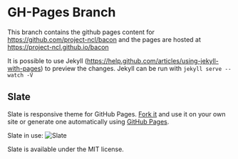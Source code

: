 
# GH-Pages Branch

This branch contains the github pages content for https://github.com/project-ncl/bacon and the pages are hosted at https://project-ncl.github.io/bacon

It is possible to use Jekyll (https://help.github.com/articles/using-jekyll-with-pages) to preview the changes. Jekyll can be run with `jekyll serve --watch -V`


## Slate
Slate is responsive theme for GitHub Pages. [Fork it](https://github.com/jsncostello/slate/fork_select) and use it on your own site or generate one automatically using [GitHub Pages](http://pages.github.com).

Slate in use:
![Slate](https://f.cloud.github.com/assets/416727/1730110/c72a2f96-62d3-11e3-9d6f-efc53e24aeb2.png)

Slate is available under the MIT license.
